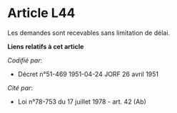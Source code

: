 # Article L44

Les demandes sont recevables sans limitation de délai.

**Liens relatifs à cet article**

_Codifié par_:

  - Décret n°51-469 1951-04-24 JORF 26 avril 1951

_Cité par_:

  - Loi n°78-753 du 17 juillet 1978 - art. 42 (Ab)
